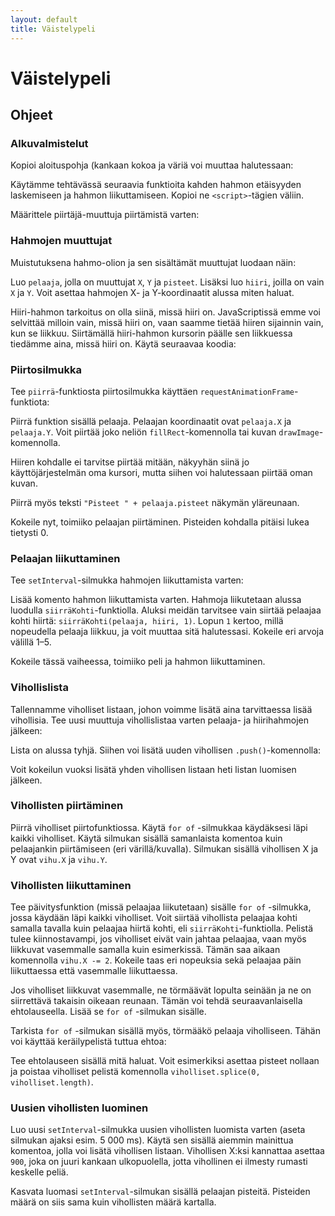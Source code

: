```yaml
---
layout: default
title: Väistelypeli
---
```

# Väistelypeli

<canvas width = 800 height = 600 id = kangas ></canvas>

<script>

// Apufunktio etäisyyden laskemiseen
function etäisyys(hahmo1, hahmo2) {
	const dx = hahmo1.X - hahmo2.X
	const dy = hahmo1.Y - hahmo2.Y
	return Math.sqrt(dx*dx + dy*dy)
}

// Apufunktio siirtämiseen
function siirräKohti(hahmo1, hahmo2, nopeus) {
	const dx = hahmo2.X - hahmo1.X
	const dy = hahmo2.Y - hahmo1.Y
	const e = etäisyys(hahmo2, hahmo1)
	
	hahmo1.X += dx/e*nopeus
	hahmo1.Y += dy/e*nopeus
}

const piirtäjä = kangas.getContext("2d")

// Määritellään hahmot
const hiiri = {
	X: 0,
	Y: 0,
}
const pelaaja = {
	X: 100,
	Y: 100,
	pisteet: 0,
}
const viholliset = []

// Pidetään hiiren koordinaatit ajan tasalla
kangas.onmousemove = event => {
	hiiri.X = event.offsetX
	hiiri.Y = event.offsetY
}

function piirrä() {
	// Tyhjennetään ruutu
	piirtäjä.clearRect(0, 0, 800, 600)

	// Piirretään pisteet
	piirtäjä.fillStyle = "black"
	piirtäjä.fillText("Pisteet: " + pelaaja.pisteet, 10, 20)
	
	// Piirretään pelaajahahmo
	piirtäjä.fillStyle = "blue"
	piirtäjä.fillRect(pelaaja.X-50, pelaaja.Y-50, 100, 100)
	
	// Käydään läpi vihollishahmot
	for (const vihollinen of viholliset) {
		// Piirretään vihollishahmo
		piirtäjä.fillStyle = "red"
		piirtäjä.fillRect(vihollinen.X-50, vihollinen.Y-50, 100, 100)
	}
	
	// Pyydetään selainta piirtämään samat asiat kohta uudestaan
	requestAnimationFrame(piirrä)
}

// Pyydetään selainta piirtämään asiat ensimmäisen kerran
requestAnimationFrame(piirrä)

// Liikutetaan hahmoa ja vihollisia (ikuisessa silmukassa)
setInterval(() => {
	siirräKohti(pelaaja, hiiri, 3)
	
	// Käydään läpi viholliset
	for (const vihollinen of viholliset) {
		// Liikutetaan vihollista
		siirräKohti(vihollinen, pelaaja, 0.5)
		vihollinen.X -= 2

		// Tarkistetaan osuma pelaajaan
		if (etäisyys(pelaaja, vihollinen) < 100) {
			pelaaja.pisteet = 0
			pelaaja.X = 100
			pelaaja.Y = 100
			viholliset.splice(0, viholliset.length)
		}

		// Tarkistetaan osuma reunaan ja siirretään tarvittaessa takaisin alkuun
		if (vihollinen.X < -100) {
			vihollinen.X = 900
		}
	}
}, 10)

// Luodaan uusi vihollinen viiden sekunnin välein ja kasvatetaan samalla pisteitä
setInterval(() => {
	pelaaja.pisteet += 1
	viholliset.push({
		X: 900,
		Y: Math.random()*600,
	})
}, 5000)
</script>

<h2>Ohjeet</h2>

<h3>Alkuvalmistelut</h3>

<p class=task>Kopioi aloituspohja (kankaan kokoa ja väriä voi muuttaa halutessaan:</p>
<script>codeExample(`<!doctype HTML>

<canvas width = 800
        height = 600
        style = background-color:beige;></canvas>

<script>

${closeScript}`, "html");</script>

<p class=task>Käytämme tehtävässä seuraavia funktioita kahden hahmon etäisyyden laskemiseen ja hahmon liikuttamiseen. Kopioi ne <code>&lt;script&gt;</code>-tägien väliin.</p>
<script>codeExample(`// Apufunktio etäisyyden laskemiseen
function etäisyys(hahmo1, hahmo2) {
	const dx = hahmo1.X - hahmo2.X
	const dy = hahmo1.Y - hahmo2.Y
	return Math.sqrt(dx*dx + dy*dy)
}

// Apufunktio siirtämiseen
function siirräKohti(hahmo1, hahmo2, nopeus) {
	const dx = hahmo2.X - hahmo1.X
	const dy = hahmo2.Y - hahmo1.Y
	const e = etäisyys(hahmo2, hahmo1)
	
	hahmo1.X += dx/e*nopeus
	hahmo1.Y += dy/e*nopeus
}
`, "javascript");</script>

<p class=task>Määrittele piirtäjä-muuttuja piirtämistä varten:</p>
<script>codeExample(`const piirtäjä = kangas.getContext("2d") `, "javascript");</script>

<h3>Hahmojen muuttujat</h3>

<p>Muistutuksena hahmo-olion ja sen sisältämät muuttujat luodaan näin:</p>

<script>codeExample(`const pelaaja = {
	X: 100,
	Y: 100,
	pisteet: 0,
}
`, "javascript");</script>

<p>
	<span class=task>Luo <code>pelaaja</code>, jolla on muuttujat <code>X</code>, <code>Y</code> ja <code>pisteet</code>.</span>
	<span class=task>Lisäksi luo <code>hiiri</code>, joilla on vain <code>X</code> ja <code>Y</code>.</span>
	Voit asettaa hahmojen X- ja Y-koordinaatit alussa miten haluat.
</p>

<p>
	Hiiri-hahmon tarkoitus on olla siinä, missä hiiri on.
	JavaScriptissä emme voi selvittää milloin vain, missä hiiri on, vaan saamme tietää hiiren sijainnin vain, kun se liikkuu.
	Siirtämällä hiiri-hahmon kursorin päälle sen liikkuessa tiedämme aina, missä hiiri on.
	<span class=task>Käytä seuraavaa koodia:</span>
</p>

<script>codeExample(`// Pidetään hiiren koordinaatit ajan tasalla
kangas.onmousemove = event => {
	hiiri.X = event.offsetX
	hiiri.Y = event.offsetY
}
`, "javascript");</script>

<h3>Piirtosilmukka</h3>

<p class=task>Tee <code>piirrä</code>-funktiosta piirtosilmukka käyttäen <code>requestAnimationFrame</code>-funktiota:</p>

<script>codeExample(`function piirrä() {
	// Tyhjennetään ruutu
	piirtäjä.clearRect(0, 0, 800, 600)
	
	/* Piirretään hahmot tässä */
	
	// Pyydetään selainta piirtämään samat asiat kohta uudestaan
	requestAnimationFrame(piirrä)
}

// Pyydetään selainta piirtämään asiat ensimmäisen kerran
requestAnimationFrame(piirrä)
`, "javascript");</script>

<p class=task>
	Piirrä funktion sisällä pelaaja.
	Pelaajan koordinaatit ovat <code>pelaaja.X</code> ja <code>pelaaja.Y</code>.
	Voit piirtää joko neliön <code>fillRect</code>-komennolla tai kuvan <code>drawImage</code>-komennolla.
</p>

<p>
	Hiiren kohdalle ei tarvitse piirtää mitään, näkyyhän siinä jo käyttöjärjestelmän oma kursori, mutta siihen voi halutessaan piirtää oman kuvan.
</p>

<p class=task>
	Piirrä myös teksti <code>"Pisteet " + pelaaja.pisteet</code> näkymän yläreunaan. 
</p>

<p>
	Kokeile nyt, toimiiko pelaajan piirtäminen. Pisteiden kohdalla pitäisi lukea tietysti 0.
</p>

<h3>Pelaajan liikuttaminen</h3>

<p class=task>Tee <code>setInterval</code>-silmukka hahmojen liikuttamista varten:</p>

<script>codeExample(`setInterval(() => {
	
	/* Tähän tulee liikuttamisen koodi */
	
})
`, "javascript");</script>

<p class=task>
	Lisää komento hahmon liikuttamista varten.
	Hahmoja liikutetaan alussa luodulla <code>siirräKohti</code>-funktiolla.
	Aluksi meidän tarvitsee vain siirtää pelaajaa kohti hiirtä: <code>siirräKohti(pelaaja, hiiri, 1)</code>.
	Lopun <code>1</code> kertoo, millä nopeudella pelaaja liikkuu, ja voit muuttaa sitä halutessasi.
	Kokeile eri arvoja välillä 1–5.
</p>

<p>
	Kokeile tässä vaiheessa, toimiiko peli ja hahmon liikuttaminen.
</p>

<h3>Vihollislista</h3>

<p>
	Tallennamme viholliset listaan, johon voimme lisätä aina tarvittaessa lisää vihollisia.
	<span class=task>Tee uusi muuttuja vihollislistaa varten pelaaja- ja hiirihahmojen jälkeen:</span>
</p>

<script>codeExample(`const viholliset = [] `, "javascript");</script>

<p>
	Lista on alussa tyhjä.
	Siihen voi lisätä uuden vihollisen <code>.push()</code>-komennolla:
</p>

<script>codeExample(`viholliset.push({
	X: 400,
	Y: Math.random()*600,
}) `, "javascript");</script>

<p>Voit kokeilun vuoksi lisätä yhden vihollisen listaan heti listan luomisen jälkeen.</p>

<h3>Vihollisten piirtäminen</h3>

<p class=task>
	Piirrä viholliset piirtofunktiossa.
	Käytä <code>for of</code> -silmukkaa käydäksesi läpi kaikki viholliset.
	Käytä silmukan sisällä samanlaista komentoa kuin pelaajankin piirtämiseen (eri värillä/kuvalla).
	Silmukan sisällä vihollisen X ja Y ovat <code>vihu.X</code> ja <code>vihu.Y</code>.
</p>

<script>codeExample(`for (const vihu of viholliset) {
	
} `, "javascript");</script>

<h3>Vihollisten liikuttaminen</h3>

<p class=task>
	Tee päivitysfunktion (missä pelaajaa liikutetaan) sisälle <code>for of</code> -silmukka, jossa käydään läpi kaikki viholliset.
	Voit siirtää vihollista pelaajaa kohti samalla tavalla kuin pelaajaa hiirtä kohti, eli <code>siirräKohti</code>-funktiolla.
	Pelistä tulee kiinnostavampi, jos viholliset eivät vain jahtaa pelaajaa, vaan myös liikkuvat vasemmalle samalla kuin esimerkissä.
	Tämän saa aikaan komennolla <code>vihu.X -= 2</code>.
	Kokeile taas eri nopeuksia sekä pelaajaa päin liikuttaessa että vasemmalle liikuttaessa.
</p>

<p>
	Jos viholliset liikkuvat vasemmalle, ne törmäävät lopulta seinään ja ne on siirrettävä takaisin oikeaan reunaan.
	Tämän voi tehdä seuraavanlaisella ehtolauseella.
	<span class=task>Lisää se <code>for of</code> -silmukan sisälle.</span>
</p>

<script>codeExample(`if (vihu.X < -100) {
	vihu.X = 900
} `, "javascript");</script>

<p class=task>
	Tarkista <code>for of</code> -silmukan sisällä myös, törmääkö pelaaja viholliseen.
	Tähän voi käyttää keräilypelistä tuttua ehtoa:
</p>

<script>codeExample(`if (etäisyys(pelaaja, vihu) < 100) {

}
`, "javascript");</script>

<p>
	Tee ehtolauseen sisällä mitä haluat.
	Voit esimerkiksi asettaa pisteet nollaan ja poistaa viholliset pelistä komennolla <code>viholliset.splice(0, viholliset.length)</code>.
</p>

<h3>Uusien vihollisten luominen</h3>

<p class=task>
	Luo uusi <code>setInterval</code>-silmukka uusien vihollisten luomista varten (aseta silmukan ajaksi esim. 5 000 ms).
	Käytä sen sisällä aiemmin mainittua komentoa, jolla voi lisätä vihollisen listaan.
	Vihollisen X:ksi kannattaa asettaa <code>900</code>, joka on juuri kankaan ulkopuolella, jotta vihollinen ei ilmesty rumasti keskelle peliä.
</p>

<p class=task>
	Kasvata luomasi <code>setInterval</code>-silmukan sisällä pelaajan pisteitä.
	Pisteiden määrä on siis sama kuin vihollisten määrä kartalla.
</p>

